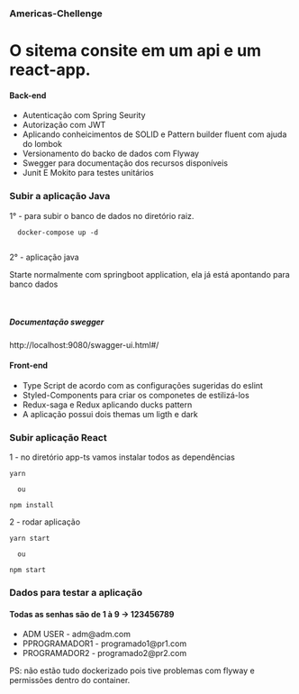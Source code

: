 ### Americas-Chellenge

<h1>O sitema consite em um api e um react-app.</h1>

<h4>Back-end </h4>

<ul>
  <li>Autenticação com Spring Seurity </li>
  <li>Autorização com JWT </li>
  <li>Aplicando conheicimentos de SOLID e Pattern builder fluent  com ajuda do lombok </li>
   <li>Versionamento do backo de dados com Flyway </li>
   <li>Swegger para documentação dos recursos disponíveis </li>
  <li>Junit E Mokito para testes unitários </li>
</ul>

### Subir a aplicação Java </br>

<p>1° - para subir o banco de dados no diretório raiz. </p>


``````
  docker-compose up -d
  

``````

2° - aplicação java </br>
 <p> Starte normalmente com springboot application, ela já está apontando para banco dados </br>
</p></br>

<h5> Documentação swegger </h5>
<p>http://localhost:9080/swagger-ui.html#/</p>
  
<h4> Front-end </h4>
 
 <ul>
  <li>Type Script de acordo com as configurações sugeridas do eslint </li>
  <li>Styled-Components para criar os componetes de estilizá-los</li>
  <li>Redux-saga e Redux aplicando ducks pattern </li>
  <li>A aplicação possui dois themas um ligth e dark </li>
</ul>



### Subir aplicação React </br>


1 - no diretório app-ts vamos instalar todos as dependências

``````
yarn 

  ou 
  
npm install
``````

2 - rodar aplicação
``````
yarn start 

  ou 

npm start
``````


<h3> Dados para testar a aplicação </h3>

<h4> Todas as senhas são de 1 à 9 -> 123456789 </h4>
 
 <ul>
  <li> ADM USER - adm@adm.com </li>
  <li>PPROGRAMADOR1 - programado1@pr1.com</li>
  <li>PROGRAMADOR2 - programado2@pr2.com </li>
</ul>


  PS: não estão tudo dockerizado pois tive problemas com flyway e permissões dentro do container. </br>
